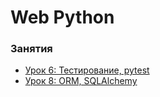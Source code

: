 # Web Python


### Занятия

- [Урок 6: Тестирование, pytest](lessons/lesson.6/)
- [Урок 8: ORM, SQLAlchemy](lessons/lesson.8/)